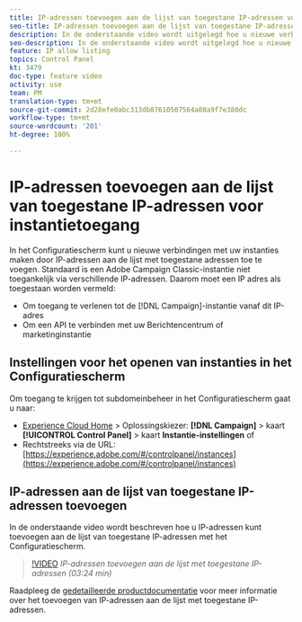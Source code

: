 ```yaml
---
title: IP-adressen toevoegen aan de lijst van toegestane IP-adressen voor instantietoegang
seo-title: IP-adressen toevoegen aan de lijst van toegestane IP-adressen voor instantietoegang
description: In de onderstaande video wordt uitgelegd hoe u nieuwe verbindingen met uw instanties kunt maken door IP-adressen aan de lijst met toegestane adressen toe te voegen.
seo-description: In de onderstaande video wordt uitgelegd hoe u nieuwe verbindingen met uw instanties kunt maken door IP-adressen aan de lijst met toegestane adressen toe te voegen.
feature: IP allow listing
topics: Control Panel
kt: 3479
doc-type: feature video
activity: use
team: PM
translation-type: tm+mt
source-git-commit: 2d28efe0abc313db87610507564a08a9f7e380dc
workflow-type: tm+mt
source-wordcount: '201'
ht-degree: 100%

---
```



# IP-adressen toevoegen aan de lijst van toegestane IP-adressen voor instantietoegang

In het Configuratiescherm kunt u nieuwe verbindingen met uw instanties maken door IP-adressen aan de lijst met toegestane adressen toe te voegen. Standaard is een Adobe Campaign Classic-instantie niet toegankelijk via verschillende IP-adressen. Daarom moet een IP adres als toegestaan worden vermeld:

* Om toegang te verlenen tot de [!DNL Campaign]-instantie vanaf dit IP-adres
* Om een API te verbinden met uw Berichtencentrum of marketinginstantie

## Instellingen voor het openen van instanties in het Configuratiescherm

Om toegang te krijgen tot subdomeinbeheer in het Configuratiescherm gaat u naar:

* [Experience Cloud Home](https://experience.adobe.com/#/home) > Oplossingskiezer: **[!DNL Campaign]** > kaart **[!UICONTROL Control Panel]** > kaart **Instantie-instellingen**
of
* Rechtstreeks via de URL: [https://experience.adobe.com/#/controlpanel/instances](https://experience.adobe.com/#/controlpanel/instances)

## IP-adressen aan de lijst van toegestane IP-adressen toevoegen

In de onderstaande video wordt beschreven hoe u IP-adressen kunt toevoegen aan de lijst van toegestane IP-adressen met het Configuratiescherm.

>[!VIDEO](https://video.tv.adobe.com/v/28726?quality=12)
*IP-adressen toevoegen aan de lijst met toegestane IP-adressen (03:24 min)*

Raadpleeg de [gedetailleerde productdocumentatie](https://helpx.adobe.com/nl/campaign/kb/control-panel-instance-settings.html) voor meer informatie over het toevoegen van IP-adressen aan de lijst met toegestane IP-adressen.
